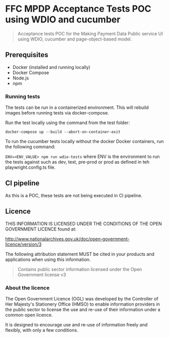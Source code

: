 # FFC MPDP Acceptance Tests POC using WDIO and cucumber

> Acceptance tests POC for the Making Payment Data Public service UI using WDIO, cucumber and page-object-based model.

## Prerequisites

- Docker (installed and running locally)
- Docker Compose
- Node.js
- npm

### Running tests

The tests can be run in a containerized environment. This will rebuild images before running tests via docker-compose.

Run the test locally using the command from the test folder:

```docker-compose up --build --abort-on-container-exit```

To run the cucumber tests locally without the docker Docker containers, run the following command:

```ENV=<ENV_VALUE> npm run wdio-tests```
where ENV is the environment to run the tests against such as dev, test, pre-prod or prod as defined in teh playwright.config.ts file.

## CI pipeline

As this is a POC, these tests are not being executed in CI pipeline.

## Licence

THIS INFORMATION IS LICENSED UNDER THE CONDITIONS OF THE OPEN GOVERNMENT LICENCE found at:

<http://www.nationalarchives.gov.uk/doc/open-government-licence/version/3>

The following attribution statement MUST be cited in your products and applications when using this information.

> Contains public sector information licensed under the Open Government license v3

### About the licence

The Open Government Licence (OGL) was developed by the Controller of Her Majesty's Stationery Office (HMSO) to enable information providers in the public sector to license the use and re-use of their information under a common open licence.

It is designed to encourage use and re-use of information freely and flexibly, with only a few conditions.
